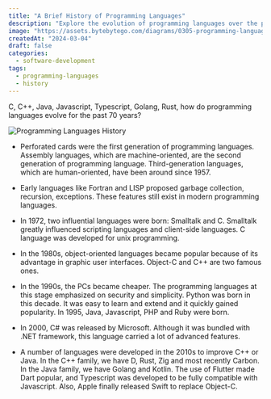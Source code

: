 ```yaml
---
title: "A Brief History of Programming Languages"
description: "Explore the evolution of programming languages over the past 70 years."
image: "https://assets.bytebytego.com/diagrams/0305-programming-languages.png"
createdAt: "2024-03-04"
draft: false
categories:
  - software-development
tags:
  - programming-languages
  - history
---
```


C, C++, Java, Javascript, Typescript, Golang, Rust, how do programming languages evolve for the past 70 years?

<img src="https://assets.bytebytego.com/diagrams/0305-programming-languages.png" alt="Programming Languages History">

*   Perforated cards were the first generation of programming languages. Assembly languages, which are machine-oriented, are the second generation of programming language. Third-generation languages, which are human-oriented, have been around since 1957.

*   Early languages like Fortran and LISP proposed garbage collection, recursion, exceptions. These features still exist in modern programming languages.

*   In 1972, two influential languages were born: Smalltalk and C. Smalltalk greatly influenced scripting languages and client-side languages. C language was developed for unix programming.

*   In the 1980s, object-oriented languages became popular because of its advantage in graphic user interfaces. Object-C and C++ are two famous ones.

*   In the 1990s, the PCs became cheaper. The programming languages at this stage emphasized on security and simplicity. Python was born in this decade. It was easy to learn and extend and it quickly gained popularity. In 1995, Java, Javascript, PHP and Ruby were born.

*   In 2000, C# was released by Microsoft. Although it was bundled with .NET framework, this language carried a lot of advanced features.

*   A number of languages were developed in the 2010s to improve C++ or Java. In the C++ family, we have D, Rust, Zig and most recently Carbon. In the Java family, we have Golang and Kotlin. The use of Flutter made Dart popular, and Typescript was developed to be fully compatible with Javascript. Also, Apple finally released Swift to replace Object-C.
